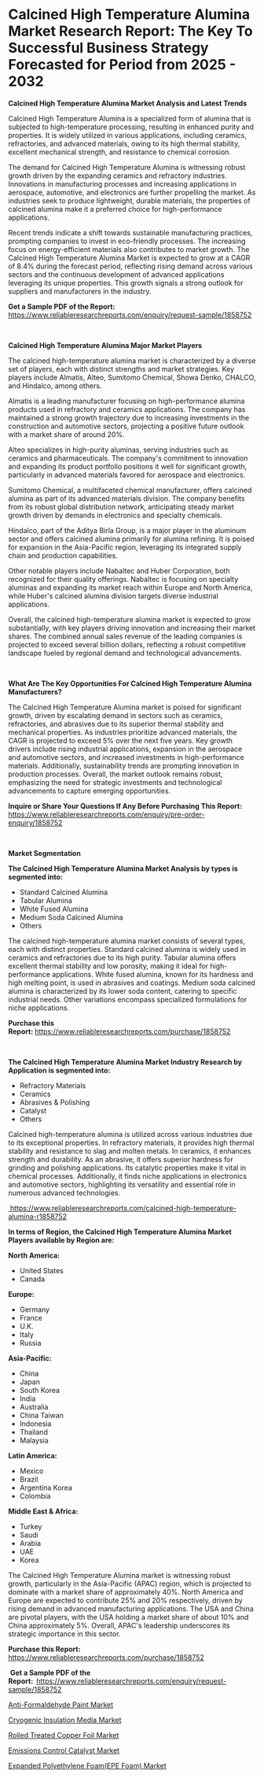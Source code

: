 <p><h1>Calcined High Temperature Alumina Market Research Report: The Key To Successful Business Strategy Forecasted for Period from 2025 - 2032</h1></p><p><strong>Calcined High Temperature Alumina Market Analysis and Latest Trends</strong></p>
<p><p>Calcined High Temperature Alumina is a specialized form of alumina that is subjected to high-temperature processing, resulting in enhanced purity and properties. It is widely utilized in various applications, including ceramics, refractories, and advanced materials, owing to its high thermal stability, excellent mechanical strength, and resistance to chemical corrosion. </p><p>The demand for Calcined High Temperature Alumina is witnessing robust growth driven by the expanding ceramics and refractory industries. Innovations in manufacturing processes and increasing applications in aerospace, automotive, and electronics are further propelling the market. As industries seek to produce lightweight, durable materials, the properties of calcined alumina make it a preferred choice for high-performance applications.</p><p>Recent trends indicate a shift towards sustainable manufacturing practices, prompting companies to invest in eco-friendly processes. The increasing focus on energy-efficient materials also contributes to market growth. The Calcined High Temperature Alumina Market is expected to grow at a CAGR of 8.4% during the forecast period, reflecting rising demand across various sectors and the continuous development of advanced applications leveraging its unique properties. This growth signals a strong outlook for suppliers and manufacturers in the industry.</p></p>
<p><strong>Get a Sample PDF of the Report:&nbsp;</strong> <a href="https://www.reliableresearchreports.com/enquiry/request-sample/1858752?utm_campaign=83&utm_medium=2&utm_source=Github&utm_content=ia&utm_term=03022025&utm_id=calcined-high-temperature-alumina">https://www.reliableresearchreports.com/enquiry/request-sample/1858752</a></p>
<p>&nbsp;</p>
<p><strong>Calcined High Temperature Alumina Major Market Players</strong></p>
<p><p>The calcined high-temperature alumina market is characterized by a diverse set of players, each with distinct strengths and market strategies. Key players include Almatis, Alteo, Sumitomo Chemical, Showa Denko, CHALCO, and Hindalco, among others.</p><p>Almatis is a leading manufacturer focusing on high-performance alumina products used in refractory and ceramics applications. The company has maintained a strong growth trajectory due to increasing investments in the construction and automotive sectors, projecting a positive future outlook with a market share of around 20%.</p><p>Alteo specializes in high-purity aluminas, serving industries such as ceramics and pharmaceuticals. The company's commitment to innovation and expanding its product portfolio positions it well for significant growth, particularly in advanced materials favored for aerospace and electronics.</p><p>Sumitomo Chemical, a multifaceted chemical manufacturer, offers calcined alumina as part of its advanced materials division. The company benefits from its robust global distribution network, anticipating steady market growth driven by demands in electronics and specialty chemicals.</p><p>Hindalco, part of the Aditya Birla Group, is a major player in the aluminum sector and offers calcined alumina primarily for alumina refining. It is poised for expansion in the Asia-Pacific region, leveraging its integrated supply chain and production capabilities.</p><p>Other notable players include Nabaltec and Huber Corporation, both recognized for their quality offerings. Nabaltec is focusing on specialty aluminas and expanding its market reach within Europe and North America, while Huber's calcined alumina division targets diverse industrial applications.</p><p>Overall, the calcined high-temperature alumina market is expected to grow substantially, with key players driving innovation and increasing their market shares. The combined annual sales revenue of the leading companies is projected to exceed several billion dollars, reflecting a robust competitive landscape fueled by regional demand and technological advancements.</p></p>
<p>&nbsp;</p>
<p><strong>What Are The Key Opportunities For Calcined High Temperature Alumina Manufacturers?</strong></p>
<p><p>The Calcined High Temperature Alumina market is poised for significant growth, driven by escalating demand in sectors such as ceramics, refractories, and abrasives due to its superior thermal stability and mechanical properties. As industries prioritize advanced materials, the CAGR is projected to exceed 5% over the next five years. Key growth drivers include rising industrial applications, expansion in the aerospace and automotive sectors, and increased investments in high-performance materials. Additionally, sustainability trends are prompting innovation in production processes. Overall, the market outlook remains robust, emphasizing the need for strategic investments and technological advancements to capture emerging opportunities.</p></p>
<p><strong>Inquire or Share Your Questions If Any Before Purchasing This Report:</strong> <a href="https://www.reliableresearchreports.com/enquiry/pre-order-enquiry/1858752?utm_campaign=83&utm_medium=2&utm_source=Github&utm_content=ia&utm_term=03022025&utm_id=calcined-high-temperature-alumina">https://www.reliableresearchreports.com/enquiry/pre-order-enquiry/1858752</a></p>
<p>&nbsp;</p>
<p><strong>Market Segmentation</strong></p>
<p><strong>The Calcined High Temperature Alumina Market Analysis by types is segmented into:</strong></p>
<p><ul><li>Standard Calcined Alumina</li><li>Tabular Alumina</li><li>White Fused Alumina</li><li>Medium Soda Calcined Alumina</li><li>Others</li></ul></p>
<p><p>The calcined high-temperature alumina market consists of several types, each with distinct properties. Standard calcined alumina is widely used in ceramics and refractories due to its high purity. Tabular alumina offers excellent thermal stability and low porosity, making it ideal for high-performance applications. White fused alumina, known for its hardness and high melting point, is used in abrasives and coatings. Medium soda calcined alumina is characterized by its lower soda content, catering to specific industrial needs. Other variations encompass specialized formulations for niche applications.</p></p>
<p><strong>Purchase this Report:&nbsp;</strong><a href="https://www.reliableresearchreports.com/purchase/1858752?utm_campaign=83&utm_medium=2&utm_source=Github&utm_content=ia&utm_term=03022025&utm_id=calcined-high-temperature-alumina">https://www.reliableresearchreports.com/purchase/1858752</a></p>
<p>&nbsp;</p>
<p><strong>The Calcined High Temperature Alumina Market Industry Research by Application is segmented into:</strong></p>
<p><ul><li>Refractory Materials</li><li>Ceramics</li><li>Abrasives & Polishing</li><li>Catalyst</li><li>Others</li></ul></p>
<p><p>Calcined high-temperature alumina is utilized across various industries due to its exceptional properties. In refractory materials, it provides high thermal stability and resistance to slag and molten metals. In ceramics, it enhances strength and durability. As an abrasive, it offers superior hardness for grinding and polishing applications. Its catalytic properties make it vital in chemical processes. Additionally, it finds niche applications in electronics and automotive sectors, highlighting its versatility and essential role in numerous advanced technologies.</p></p>
<p><a href="https://www.reliableresearchreports.com/calcined-high-temperature-alumina-r1858752?utm_campaign=83&utm_medium=2&utm_source=Github&utm_content=ia&utm_term=03022025&utm_id=calcined-high-temperature-alumina">&nbsp;https://www.reliableresearchreports.com/calcined-high-temperature-alumina-r1858752</a></p>
<p><strong>In terms of Region, the Calcined High Temperature Alumina Market Players available by Region are:</strong></p>
<p>
    <p> <strong> North America: </strong>
        <ul>
            <li>United States</li>
            <li>Canada</li>
        </ul>
        </p> 
    <p> <strong> Europe: </strong>
        <ul>
            <li>Germany</li>
            <li>France</li>
            <li>U.K.</li>
            <li>Italy</li>
            <li>Russia</li>
        </ul>
        </p> 
    <p> <strong> Asia-Pacific: </strong>
        <ul>
            <li>China</li>
            <li>Japan</li>
            <li>South Korea</li>
            <li>India</li>
            <li>Australia</li>
            <li>China Taiwan</li>
            <li>Indonesia</li>
            <li>Thailand</li>
            <li>Malaysia</li>
        </ul>
        </p> 
    <p> <strong> Latin America: </strong>
        <ul>
            <li>Mexico</li>
            <li>Brazil</li>
            <li>Argentina Korea</li>
            <li>Colombia</li>
        </ul>
        </p> 
    <p> <strong> Middle East & Africa: </strong>
        <ul>
            <li>Turkey</li>
            <li>Saudi</li>
            <li>Arabia</li>
            <li>UAE</li>
            <li>Korea</li>
        </ul>
    </p>
    </p>
<p><p>The Calcined High Temperature Alumina market is witnessing robust growth, particularly in the Asia-Pacific (APAC) region, which is projected to dominate with a market share of approximately 40%. North America and Europe are expected to contribute 25% and 20% respectively, driven by rising demand in advanced manufacturing applications. The USA and China are pivotal players, with the USA holding a market share of about 10% and China approximately 5%. Overall, APAC's leadership underscores its strategic importance in this sector.</p></p>
<p><strong>Purchase this Report: </strong><a href="https://www.reliableresearchreports.com/purchase/1858752?utm_campaign=83&utm_medium=2&utm_source=Github&utm_content=ia&utm_term=03022025&utm_id=calcined-high-temperature-alumina">https://www.reliableresearchreports.com/purchase/1858752</a></p>
<p>&nbsp;<strong>Get a Sample PDF of the Report:&nbsp;&nbsp;</strong><a href="https://www.reliableresearchreports.com/enquiry/request-sample/1858752?utm_campaign=83&utm_medium=2&utm_source=Github&utm_content=ia&utm_term=03022025&utm_id=calcined-high-temperature-alumina">https://www.reliableresearchreports.com/enquiry/request-sample/1858752</a></p>
<p><strong></strong></p>
<p><p><a href="https://github.com/oslieselotte2192/Market-Research-Report-List-1/blob/main/anti-formaldehyde-paint-market.md?utm_campaign=83&utm_medium=2&utm_source=Github&utm_content=ia&utm_term=03022025&utm_id=calcined-high-temperature-alumina">Anti-Formaldehyde Paint Market</a></p><p><a href="https://github.com/iroldilom/Market-Research-Report-List-1/blob/main/cryogenic-insulation-media-market.md?utm_campaign=83&utm_medium=2&utm_source=Github&utm_content=ia&utm_term=03022025&utm_id=calcined-high-temperature-alumina">Cryogenic Insulation Media Market</a></p><p><a href="https://github.com/lizamflotow/Market-Research-Report-List-1/blob/main/rolled-treated-copper-foil-market.md?utm_campaign=83&utm_medium=2&utm_source=Github&utm_content=ia&utm_term=03022025&utm_id=calcined-high-temperature-alumina">Rolled Treated Copper Foil Market</a></p><p><a href="https://github.com/phephezxnf/Market-Research-Report-List-1/blob/main/emissions-control-catalyst-market.md?utm_campaign=83&utm_medium=2&utm_source=Github&utm_content=ia&utm_term=03022025&utm_id=calcined-high-temperature-alumina">Emissions Control Catalyst Market</a></p><p><a href="https://github.com/watzondechao/Market-Research-Report-List-1/blob/main/expanded-polyethylene-foamepe-foam-market.md?utm_campaign=83&utm_medium=2&utm_source=Github&utm_content=ia&utm_term=03022025&utm_id=calcined-high-temperature-alumina">Expanded Polyethylene Foam(EPE Foam) Market</a></p></p>